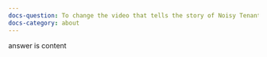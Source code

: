 ```yaml
---
docs-question: To change the video that tells the story of Noisy Tenants
docs-category: about
---
```

answer is content
